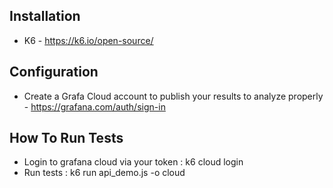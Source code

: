 
## Installation
* K6 - https://k6.io/open-source/

## Configuration
* Create a Grafa Cloud account to publish your results to analyze properly - https://grafana.com/auth/sign-in

## How To Run Tests 
* Login to grafana cloud via your token :  k6 cloud login
* Run tests : k6 run api_demo.js -o cloud
